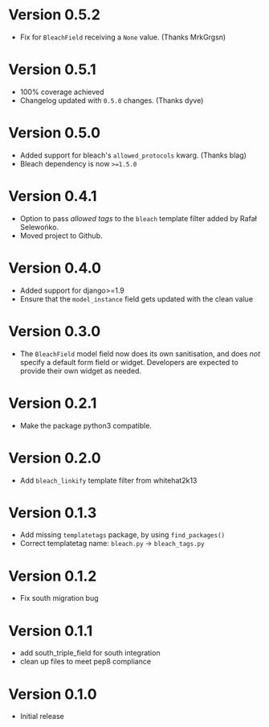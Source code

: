 Version 0.5.2
=============
*  Fix for `BleachField` receiving a `None` value. (Thanks MrkGrgsn)

Version 0.5.1
=============
*  100% coverage achieved
*  Changelog updated with `0.5.0` changes. (Thanks dyve)

Version 0.5.0
=============
*  Added support for bleach's `allowed_protocols` kwarg. (Thanks blag)
*  Bleach dependency is now `>=1.5.0`

Version 0.4.1
=============
*  Option to pass *allowed tags* to the `bleach` template filter added by Rafał Selewońko.
*  Moved project to Github.

Version 0.4.0
=============
*  Added support for django>=1.9
*  Ensure that the `model_instance` field gets updated with the clean value

Version 0.3.0
=============
*  The `BleachField` model field now does its own sanitisation,
   and does *not* specify a default form field or widget.
   Developers are expected to provide their own widget as needed.

Version 0.2.1
=============
*  Make the package python3 compatible.

Version 0.2.0
=============
*  Add `bleach_linkify` template filter from whitehat2k13

Version 0.1.3
=============
*  Add missing `templatetags` package, by using `find_packages()`
*  Correct templatetag name: ``bleach.py`` -> ``bleach_tags.py``

Version 0.1.2
=============
*  Fix south migration bug

Version 0.1.1
=============
*  add south_triple_field for south integration
*  clean up files to meet pep8 compliance

Version 0.1.0
=============
*  Initial release